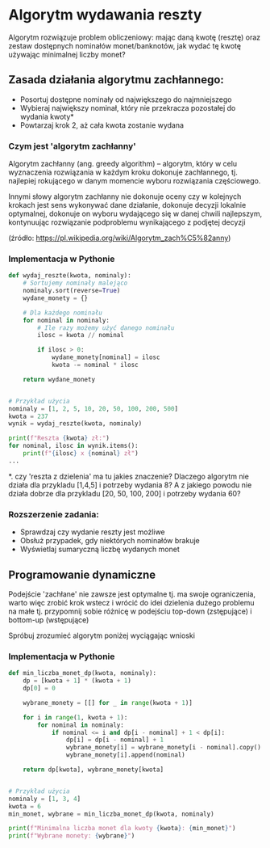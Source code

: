 # Algorytm wydawania reszty
Algorytm rozwiązuje problem obliczeniowy: mając daną kwotę (resztę) oraz zestaw dostępnych nominałów monet/banknotów, jak wydać tę kwotę używając minimalnej liczby monet?

## Zasada działania algorytmu zachłannego:

- Posortuj dostępne nominały od największego do najmniejszego
- Wybieraj największy nominał, który nie przekracza pozostałej do wydania kwoty*
- Powtarzaj krok 2, aż cała kwota zostanie wydana

### Czym jest 'algorytm zachłanny'
Algorytm zachłanny (ang. greedy algorithm) – algorytm, który w celu wyznaczenia rozwiązania w każdym kroku dokonuje zachłannego, tj. najlepiej rokującego w danym momencie wyboru rozwiązania częściowego. 

Innymi słowy algorytm zachłanny nie dokonuje oceny czy w kolejnych krokach jest sens wykonywać dane działanie, dokonuje decyzji lokalnie optymalnej, dokonuje on wyboru wydającego się w danej chwili najlepszym, kontynuując rozwiązanie podproblemu wynikającego z podjętej decyzji

(źródło: https://pl.wikipedia.org/wiki/Algorytm_zach%C5%82anny)


### Implementacja w Pythonie
```python
def wydaj_reszte(kwota, nominaly):
    # Sortujemy nominały malejąco
    nominaly.sort(reverse=True)
    wydane_monety = {}

    # Dla każdego nominału
    for nominal in nominaly:
        # Ile razy możemy użyć danego nominału
        ilosc = kwota // nominal

        if ilosc > 0:
            wydane_monety[nominal] = ilosc
            kwota -= nominal * ilosc

    return wydane_monety


# Przykład użycia
nominaly = [1, 2, 5, 10, 20, 50, 100, 200, 500]
kwota = 237
wynik = wydaj_reszte(kwota, nominaly)

print(f"Reszta {kwota} zł:")
for nominal, ilosc in wynik.items():
    print(f"{ilosc} x {nominal} zł")
...
```

*. czy 'reszta z dzielenia' ma tu jakies znaczenie? Dlaczego algorytm nie działa dla przykladu [1,4,5] i potrzeby wydania 8? A z jakiego powodu nie działa dobrze dla przykladu [20, 50, 100, 200] i potrzeby wydania 60?

### Rozszerzenie zadania:
* Sprawdzaj czy wydanie reszty jest możliwe
* Obsłuż przypadek, gdy niektórych nominałów brakuje
* Wyświetlaj sumaryczną liczbę wydanych monet

## Programowanie dynamiczne
Podejście 'zachłane' nie zawsze jest optymalne tj. ma swoje ograniczenia, warto więc zrobić krok wstecz i wrócić do idei dzielenia dużego problemu na małe tj. przypomnij sobie różnicę w podejściu top-down (zstępujące) i bottom-up (wstępujące)

Spróbuj zrozumieć algorytm poniżej wyciągając wnioski

### Implementacja w Pythonie
```python
def min_liczba_monet_dp(kwota, nominaly):
    dp = [kwota + 1] * (kwota + 1)
    dp[0] = 0

    wybrane_monety = [[] for _ in range(kwota + 1)]

    for i in range(1, kwota + 1):
        for nominal in nominaly:
            if nominal <= i and dp[i - nominal] + 1 < dp[i]:
                dp[i] = dp[i - nominal] + 1
                wybrane_monety[i] = wybrane_monety[i - nominal].copy()
                wybrane_monety[i].append(nominal)

    return dp[kwota], wybrane_monety[kwota]


# Przykład użycia
nominaly = [1, 3, 4]
kwota = 6
min_monet, wybrane = min_liczba_monet_dp(kwota, nominaly)

print(f"Minimalna liczba monet dla kwoty {kwota}: {min_monet}")
print(f"Wybrane monety: {wybrane}")
```
